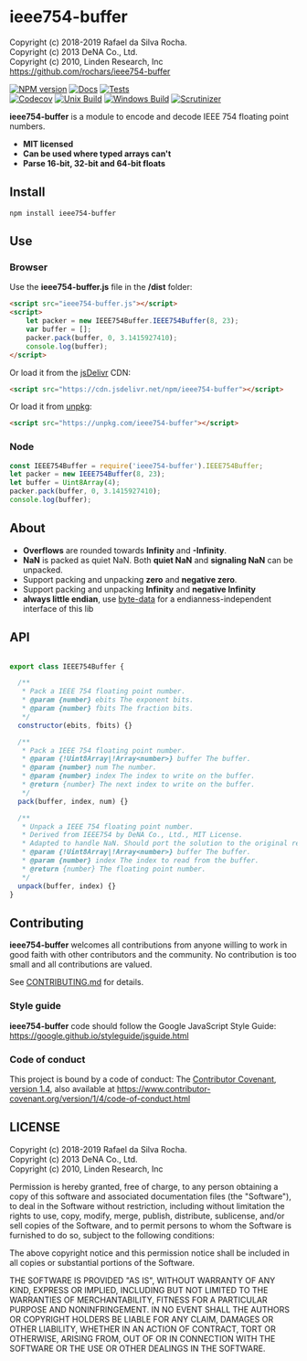 # ieee754-buffer
Copyright (c) 2018-2019 Rafael da Silva Rocha.  
Copyright (c) 2013 DeNA Co., Ltd.  
Copyright (c) 2010, Linden Research, Inc  
https://github.com/rochars/ieee754-buffer

[![NPM version](https://img.shields.io/npm/v/ieee754-buffer.svg?style=for-the-badge)](https://www.npmjs.com/package/ieee754-buffer) [![Docs](https://img.shields.io/badge/docs-online-blue.svg?style=for-the-badge)](https://rochars.github.io/ieee754-buffer/docs/index.html) [![Tests](https://img.shields.io/badge/tests-online-blue.svg?style=for-the-badge)](https://rochars.github.io/ieee754-buffer/test/dist/browser.html)  
[![Codecov](https://img.shields.io/codecov/c/github/rochars/ieee754-buffer.svg?style=flat-square)](https://codecov.io/gh/rochars/ieee754-buffer) [![Unix Build](https://img.shields.io/travis/rochars/ieee754-buffer.svg?style=flat-square)](https://travis-ci.org/rochars/ieee754-buffer) [![Windows Build](https://img.shields.io/appveyor/ci/rochars/ieee754-buffer.svg?style=flat-square&logo=appveyor)](https://ci.appveyor.com/project/rochars/ieee754-buffer) [![Scrutinizer](https://img.shields.io/scrutinizer/g/rochars/ieee754-buffer.svg?style=flat-square&logo=scrutinizer)](https://scrutinizer-ci.com/g/rochars/ieee754-buffer/)

**ieee754-buffer** is a module to encode and decode IEEE 754 floating point numbers.

- **MIT licensed**
- **Can be used where typed arrays can't**
- **Parse 16-bit, 32-bit and 64-bit floats**

## Install
```
npm install ieee754-buffer
```

## Use

### Browser
Use the **ieee754-buffer.js** file in the **/dist** folder:
```html
<script src="ieee754-buffer.js"></script>
<script>
	let packer = new IEEE754Buffer.IEEE754Buffer(8, 23);
	var buffer = [];
	packer.pack(buffer, 0, 3.1415927410);
	console.log(buffer);
</script>
```

Or load it from the [jsDelivr](https://cdn.jsdelivr.net/npm/ieee754-buffer) CDN:
```html
<script src="https://cdn.jsdelivr.net/npm/ieee754-buffer"></script>
```

Or load it from [unpkg](https://unpkg.com/ieee754-buffer):
```html
<script src="https://unpkg.com/ieee754-buffer"></script>
```

### Node
```javascript
const IEEE754Buffer = require('ieee754-buffer').IEEE754Buffer;
let packer = new IEEE754Buffer(8, 23);
let buffer = Uint8Array(4);
packer.pack(buffer, 0, 3.1415927410);
console.log(buffer);
```

## About
- **Overflows** are rounded towards **Infinity** and **-Infinity**.
- **NaN** is packed as quiet NaN. Both **quiet NaN** and **signaling NaN** can be unpacked.
- Support packing and unpacking **zero** and **negative zero**.
- Support packing and unpacking **Infinity** and **negative Infinity**
- **always little endian**, use [byte-data](https://www.github.com/rochars/byte-data) for a endianness-independent interface of this lib

## API
```javascript

export class IEEE754Buffer {

  /**
   * Pack a IEEE 754 floating point number.
   * @param {number} ebits The exponent bits.
   * @param {number} fbits The fraction bits.
   */
  constructor(ebits, fbits) {}

  /**
   * Pack a IEEE 754 floating point number.
   * @param {!Uint8Array|!Array<number>} buffer The buffer.
   * @param {number} num The number.
   * @param {number} index The index to write on the buffer.
   * @return {number} The next index to write on the buffer.
   */
  pack(buffer, index, num) {}

  /**
   * Unpack a IEEE 754 floating point number.
   * Derived from IEEE754 by DeNA Co., Ltd., MIT License. 
   * Adapted to handle NaN. Should port the solution to the original repo.
   * @param {!Uint8Array|!Array<number>} buffer The buffer.
   * @param {number} index The index to read from the buffer.
   * @return {number} The floating point number.
   */
  unpack(buffer, index) {}
}
```

## Contributing
**ieee754-buffer** welcomes all contributions from anyone willing to work in good faith with other contributors and the community. No contribution is too small and all contributions are valued.

See [CONTRIBUTING.md](https://github.com/rochars/ieee754-buffer/blob/master/CONTRIBUTING.md) for details.

### Style guide
**ieee754-buffer** code should follow the Google JavaScript Style Guide:  
https://google.github.io/styleguide/jsguide.html

### Code of conduct
This project is bound by a code of conduct: The [Contributor Covenant, version 1.4](https://github.com/rochars/ieee754-buffer/blob/master/CODE_OF_CONDUCT.md), also available at https://www.contributor-covenant.org/version/1/4/code-of-conduct.html

## LICENSE
Copyright (c) 2018-2019 Rafael da Silva Rocha.  
Copyright (c) 2013 DeNA Co., Ltd.  
Copyright (c) 2010, Linden Research, Inc

Permission is hereby granted, free of charge, to any person obtaining
a copy of this software and associated documentation files (the
"Software"), to deal in the Software without restriction, including
without limitation the rights to use, copy, modify, merge, publish,
distribute, sublicense, and/or sell copies of the Software, and to
permit persons to whom the Software is furnished to do so, subject to
the following conditions:

The above copyright notice and this permission notice shall be
included in all copies or substantial portions of the Software.

THE SOFTWARE IS PROVIDED "AS IS", WITHOUT WARRANTY OF ANY KIND,
EXPRESS OR IMPLIED, INCLUDING BUT NOT LIMITED TO THE WARRANTIES OF
MERCHANTABILITY, FITNESS FOR A PARTICULAR PURPOSE AND
NONINFRINGEMENT. IN NO EVENT SHALL THE AUTHORS OR COPYRIGHT HOLDERS BE
LIABLE FOR ANY CLAIM, DAMAGES OR OTHER LIABILITY, WHETHER IN AN ACTION
OF CONTRACT, TORT OR OTHERWISE, ARISING FROM, OUT OF OR IN CONNECTION
WITH THE SOFTWARE OR THE USE OR OTHER DEALINGS IN THE SOFTWARE.
